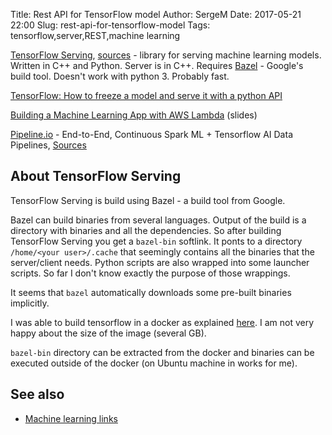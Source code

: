 Title: Rest API for TensorFlow model
Author: SergeM
Date: 2017-05-21 22:00
Slug: rest-api-for-tensorflow-model
Tags: tensorflow,server,REST,machine learning



[TensorFlow Serving](https://tensorflow.github.io/serving), [sources](https://github.com/tensorflow/serving) - library for serving machine learning models. Written in C++ and Python. Server is in C++. 
Requires [Bazel](https://bazel.build/) - Google's build tool. Doesn't work with python 3. Probably fast.


[TensorFlow: How to freeze a model and serve it with a python API](https://blog.metaflow.fr/tensorflow-how-to-freeze-a-model-and-serve-it-with-a-python-api-d4f3596b3adc)

[Building a Machine Learning App with AWS Lambda](https://www.slideshare.net/fabiandubois/tensorflow-in-production-with-aws-lambda) (slides)

[Pipeline.io](http://pipeline.io/) - End-to-End, Continuous Spark ML + Tensorflow AI Data Pipelines,  [Sources](https://github.com/fluxcapacitor/pipeline)

## About TensorFlow Serving
TensorFlow Serving is build using Bazel - a build tool from Google.

Bazel can build binaries from several languages. Output of the build is a directory with binaries and all the dependencies. So after building TensorFlow Serving you get a `bazel-bin` softlink. It ponts to a directory `/home/<your user>/.cache`  that seemingly contains all the binaries that the server/client needs. Python scripts are also wrapped into some launcher scripts. So far I don't know exactly the purpose of those wrappings. 

It seems that `bazel` automatically downloads some pre-built binaries implicitly.

I was able to build tensorflow in a docker as explained [here](http://tensorflow.github.io/serving/serving_inception). I am not very happy about the size of the image (several GB).

`bazel-bin` directory can be extracted from the docker and binaries can be executed outside of the docker (on Ubuntu machine in works for me). 

## See also

* [Machine learning links](/machine-learning-links.html)







